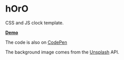 # hOrO
CSS and JS clock template.

 **[Demo](http://lakto.github.io/horo)**

 The code is also on [CodePen](http://codepen.io/kilchenmann/details/yYMoLw/)

 The background image comes from the [Unsplash](https://unsplash.com) API.
